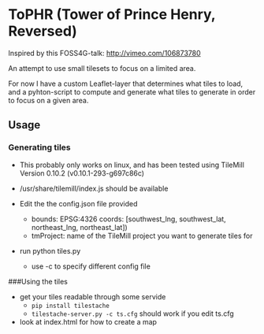 ToPHR (Tower of Prince Henry, Reversed)
=======================================

Inspired by this FOSS4G-talk: http://vimeo.com/106873780

An attempt to use small tilesets to focus on a limited area. 

For now I have a custom Leaflet-layer that determines what tiles to load, 
and a pyhton-script to compute and generate what tiles to generate in order to focus on a given area. 


Usage
-----

### Generating tiles

* This probably only works on linux, and has been tested using TileMill Version 0.10.2 (v0.10.1-293-g697c86c)
* /usr/share/tilemill/index.js should be available

* Edit the the config.json file provided 
   * bounds: EPSG:4326 coords: [southwest_lng, southwest_lat, northeast_lng, northeast_lat])
   * tmProject: name of the TileMill project you want to generate tiles for

* run python tiles.py
   * use -c to specify different config file


###Using the tiles
* get your tiles readable through some servide
    * ```pip install tilestache```
    * ```tilestache-server.py -c ts.cfg``` should work if you edit ts.cfg
* look at index.html for how to create a map

